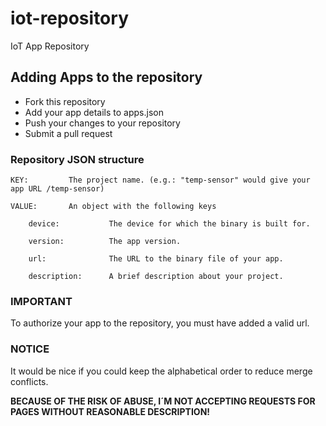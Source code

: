 # iot-repository

IoT App Repository

## Adding Apps to the repository

* Fork this repository
* Add your app details to apps.json
* Push your changes to your repository
* Submit a pull request

### Repository JSON structure

    KEY:         The project name. (e.g.: "temp-sensor" would give your app URL /temp-sensor)

    VALUE:       An object with the following keys

        device:           The device for which the binary is built for.

        version:          The app version.

        url:              The URL to the binary file of your app.

        description:      A brief description about your project.

### IMPORTANT

To authorize your app to the repository, you must have added a valid url.

### NOTICE

It would be nice if you could keep the alphabetical order to reduce merge conflicts.

**BECAUSE OF THE RISK OF ABUSE, I´M NOT ACCEPTING REQUESTS FOR PAGES WITHOUT REASONABLE DESCRIPTION!**